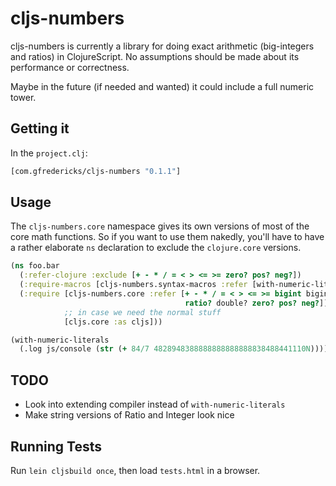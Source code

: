 # cljs-numbers

cljs-numbers is currently a library for doing exact arithmetic
(big-integers and ratios) in ClojureScript. No assumptions should be
made about its performance or correctness.

Maybe in the future (if needed and wanted) it could include a full
numeric tower.

## Getting it

In the `project.clj`:

``` clojure
[com.gfredericks/cljs-numbers "0.1.1"]
```

## Usage

The `cljs-numbers.core` namespace gives its own versions of most of the
core math functions. So if you want to use them nakedly, you'll have to
have a rather elaborate `ns` declaration to exclude the `clojure.core`
versions.

``` clojure
(ns foo.bar
  (:refer-clojure :exclude [+ - * / = < > <= >= zero? pos? neg?])
  (:require-macros [cljs-numbers.syntax-macros :refer [with-numeric-literals]])
  (:require [cljs-numbers.core :refer [+ - * / = < > <= >= bigint bigint?
                                       ratio? double? zero? pos? neg?]]
            ;; in case we need the normal stuff
            [cljs.core :as cljs]))

(with-numeric-literals
  (.log js/console (str (+ 84/7 4828948388888888888888838488441110N))))
```

## TODO

- Look into extending compiler instead of `with-numeric-literals`
- Make string versions of Ratio and Integer look nice

## Running Tests

Run `lein cljsbuild once`, then load `tests.html` in a browser.
